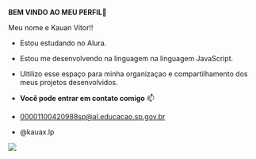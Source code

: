 **BEM VINDO AO MEU PERFIL**🖤

Meu nome e Kauan Vitor!!

- Estou estudando no Alura.
- Estou me desenvolvendo na linguagem na linguagem JavaScript.
- Ultilizo esse espaço para minha organizaçao e compartilhamento dos meus projetos desenvolvidos.

- **Você pode entrar em contato comigo** 📫

- 00001100420988sp@al.educacao.sp.gov.br

- @kauax.lp


![](https://media1.tenor.com/m/MPh0-mH3YC4AAAAC/josh-common-l.gif)
